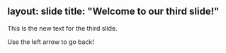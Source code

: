 layout: slide
title: "Welcome to our third slide!"
---

This is the new text for the third slide.

Use the left arrow to go back!
